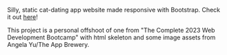 Silly, static cat-dating app website made responsive with Bootstrap. Check it out <a href="https://erictolson.github.io/purrfect-match/">here</a>!

This project is a personal offshoot of one from "The Complete 2023 Web Development Bootcamp" with html skeleton and some image assets from Angela Yu/The App Brewery.
